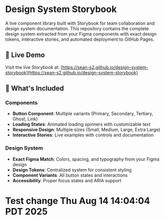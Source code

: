 # Design System Storybook

A live component library built with Storybook for team collaboration and design system documentation. This repository contains the complete design system extracted from your Figma components with exact design tokens, interactive stories, and automated deployment to GitHub Pages.

## 🚀 **Live Demo**

Visit the live Storybook at: [https://sean-s2.github.io/design-system-storybook](https://sean-s2.github.io/design-system-storybook)

## 🎨 **What's Included**

### **Components**
- **Button Component**: Multiple variants (Primary, Secondary, Tertiary, Ghost, Link)
- **Loading States**: Animated loading spinners with customizable text
- **Responsive Design**: Multiple sizes (Small, Medium, Large, Extra Large)
- **Interactive Stories**: Live examples with controls and documentation

### **Design System**
- **Exact Figma Match**: Colors, spacing, and typography from your Figma design
- **Design Tokens**: Centralized system for consistent styling
- **Component Variants**: All button states and interactions
- **Accessibility**: Proper focus states and ARIA support
# Test change Thu Aug 14 14:04:04 PDT 2025

